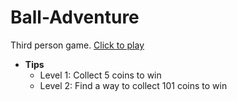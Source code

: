 # Ball-Adventure

Third person game. 
[Click to play](https://Zj-Lan.github.io/Unity_Ball-Adventure/)

* __Tips__
  * Level 1: Collect 5 coins to win
  * Level 2: Find a way to collect 101 coins to win
